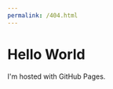```yaml
---
permalink: /404.html
---
```

<!DOCTYPE html>
<html>
<body>
<h1>Hello World</h1>
<p>I'm hosted with GitHub Pages.</p>
</body>
</html>
